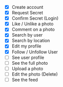  - [x] Create account
 - [x] Request Secret
 - [x] Confirm Secret (Login)
 - [x] Like / Unlike a photo
 - [x] Comment on a photo
 - [x] Search by user
 - [x] Search by location
 - [x] Edit my profile
 - [x] Follow / Unfollow User
 - [ ] See user profile
 - [ ] See the full photo
 - [ ] Upload a photo
 - [ ] Edit the photo (Delete)
 - [ ] See the feed